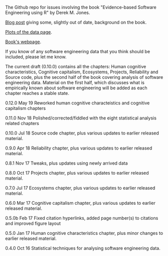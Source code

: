 
The Github repo for issues involving the book "Evidence-based Software Engineering using R" by Derek M. Jones.

[Blog post](http://shape-of-code.coding-guidelines.com/2012/06/22/background-to-my-book-project-empirical-software-engineering-with-r/) giving some, slightly out of date, background on the book.

[Plots of the data page](http://www.knosof.co.uk/ESEUR/figures/index.html).

[Book's webpage](http://www.knosof.co.uk/ESEUR/index.html).

If you know of any software engineering data that you think should be included, please let me know.

The current draft (0.10.0) contains all the chapters: Human cognitive characteristics, Cognitive capitalism, Ecosystems, Projects, Reliability and Source code, plus the second half of the book covering analysis of software engineering data.  Material on the first half, which discusses what is empirically known about software engineering will be added as each chapter reaches a stable state.

0.12.0 May 19 Reworked human cognitive characteistics and cognitive capitalism chapters

0.11.0 Nov 18 Polished/corrected/fiddled with the eight statistical analysis related chapters

0.10.0 Jul 18 Source code chapter, plus various updates to earlier released material.

0.9.0  Apr 18 Reliability chapter, plus various updates to earlier released material.

0.8.1  Nov 17 Tweaks, plus updates using newly arrived data

0.8.0  Oct 17 Projects chapter, plus various updates to earlier released material.

0.7.0  Jul 17 Ecosystems chapter, plus various updates to earlier released material.

0.6.0  Mar 17 Cognitive capitalism chapter, plus various updates to earlier released material.

0.5.0b Feb 17 Fixed citation hyperlinks, added page number(s) to citations and improved figure layout

0.5.0  Jan 17 Human cognitive characteristics chapter, plus minor changes to earlier released material.

0.4.0  Oct 16 Statistical techniques for analysing software engineering data.

